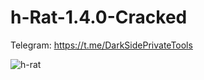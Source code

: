 # h-Rat-1.4.0-Cracked

Telegram: https://t.me/DarkSidePrivateTools

![h-rat](https://user-images.githubusercontent.com/130447144/231119256-30137b2f-2d51-4059-a723-8f02cb3e96ad.png)
